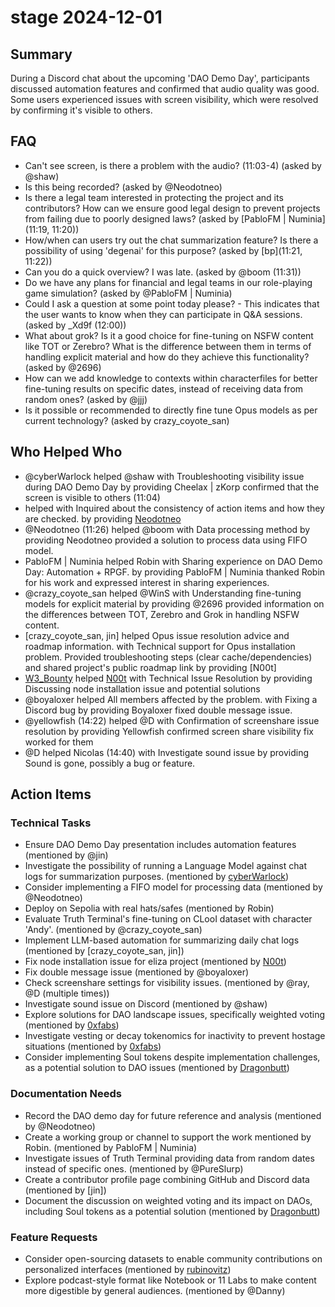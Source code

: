 # stage 2024-12-01

## Summary

During a Discord chat about the upcoming 'DAO Demo Day', participants discussed automation features and confirmed that audio quality was good. Some users experienced issues with screen visibility, which were resolved by confirming it's visible to others.

## FAQ

- Can't see screen, is there a problem with the audio? (11:03-4) (asked by @shaw)
- Is this being recorded? (asked by @Neodotneo)
- Is there a legal team interested in protecting the project and its contributors? How can we ensure good legal design to prevent projects from failing due to poorly designed laws? (asked by [PabloFM | Numinia](11:19, 11:20))
- How/when can users try out the chat summarization feature? Is there a possibility of using 'degenai' for this purpose? (asked by [bp](11:21, 11:22))
- Can you do a quick overview? I was late. (asked by @boom (11:31))
- Do we have any plans for financial and legal teams in our role-playing game simulation? (asked by @PabloFM | Numinia)
- Could I ask a question at some point today please? - This indicates that the user wants to know when they can
  participate in Q&A sessions. (asked by \_Xd9f (12:00))
- What about grok? Is it a good choice for fine-tuning on NSFW content like TOT or Zerebro? What is the difference between them in terms of handling explicit material and how do they achieve this functionality? (asked by @2696)
- How can we add knowledge to contexts within characterfiles for better fine-tuning results on specific dates, instead of receiving data from random ones? (asked by @jjj)
- Is it possible or recommended to directly fine tune Opus models as per current technology? (asked by crazy_coyote_san)

## Who Helped Who

- @cyberWarlock helped @shaw with Troubleshooting visibility issue during DAO Demo Day by providing Cheelax | zKorp confirmed that the screen is visible to others (11:04)
- helped with Inquired about the consistency of action items and how they are checked. by providing [Neodotneo](11:23)
- @Neodotneo (11:26) helped @boom with Data processing method by providing Neodotneo provided a solution to process data using FIFO model.
- PabloFM | Numinia helped Robin with Sharing experience on DAO Demo Day: Automation + RPGF. by providing PabloFM | Numinia thanked Robin for his work and expressed interest in sharing experiences.
- @crazy_coyote_san helped @WinS with Understanding fine-tuning models for explicit material by providing @2696 provided information on the differences between TOT, Zerebro and Grok in handling NSFW content.
- [crazy_coyote_san, jin] helped Opus issue resolution advice and roadmap information. with Technical support for Opus installation problem. Provided troubleshooting steps (clear cache/dependencies) and shared project's public roadmap link by providing [N00t]
- [W3_Bounty](13:42) helped [N00t](13:58) with Technical Issue Resolution by providing Discussing node installation issue and potential solutions
- @boyaloxer helped All members affected by the problem. with Fixing a Discord bug by providing Boyaloxer fixed double message issue.
- @yellowfish (14:22) helped @D with Confirmation of screenshare issue resolution by providing Yellowfish confirmed screen share visibility fix worked for them
- @D helped Nicolas (14:40) with Investigate sound issue by providing Sound is gone, possibly a bug or feature.

## Action Items

### Technical Tasks

- Ensure DAO Demo Day presentation includes automation features (mentioned by @jin)
- Investigate the possibility of running a Language Model against chat logs for summarization purposes. (mentioned by [cyberWarlock](11:20))
- Consider implementing a FIFO model for processing data (mentioned by @Neodotneo)
- Deploy on Sepolia with real hats/safes (mentioned by Robin)
- Evaluate Truth Terminal's fine-tuning on CLooI dataset with character 'Andy'. (mentioned by @crazy_coyote_san)
- Implement LLM-based automation for summarizing daily chat logs (mentioned by [crazy_coyote_san, jin])
- Fix node installation issue for eliza project (mentioned by [N00t](13:58))
- Fix double message issue (mentioned by @boyaloxer)
- Check screenshare settings for visibility issues. (mentioned by @ray, @D (multiple times))
- Investigate sound issue on Discord (mentioned by @shaw)
- Explore solutions for DAO landscape issues, specifically weighted voting (mentioned by [0xfabs](15:23))
- Investigate vesting or decay tokenomics for inactivity to prevent hostage situations (mentioned by [0xfabs](15:23))
- Consider implementing Soul tokens despite implementation challenges, as a potential solution to DAO issues (mentioned by [Dragonbutt](15:20))

### Documentation Needs

- Record the DAO demo day for future reference and analysis (mentioned by @Neodotneo)
- Create a working group or channel to support the work mentioned by Robin. (mentioned by PabloFM | Numinia)
- Investigate issues of Truth Terminal providing data from random dates instead of specific ones. (mentioned by @PureSlurp)
- Create a contributor profile page combining GitHub and Discord data (mentioned by [jin])
- Document the discussion on weighted voting and its impact on DAOs, including Soul tokens as a potential solution (mentioned by [Dragonbutt](15:20))

### Feature Requests

- Consider open-sourcing datasets to enable community contributions on personalized interfaces (mentioned by [rubinovitz](11:19))
- Explore podcast-style format like Notebook or 11 Labs to make content more digestible by general audiences. (mentioned by @Danny)
